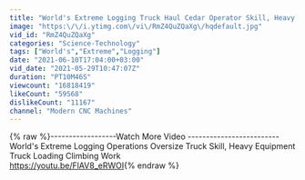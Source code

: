 ```yaml
---
title: "World's Extreme Logging Truck Haul Cedar Operator Skill, Heavy Equipment Truck Loading Climbing Work"
image: "https:\/\/i.ytimg.com\/vi\/RmZ4QuZQaXg\/hqdefault.jpg"
vid_id: "RmZ4QuZQaXg"
categories: "Science-Technology"
tags: ["World's","Extreme","Logging"]
date: "2021-06-10T17:04:00+03:00"
vid_date: "2021-05-29T10:47:07Z"
duration: "PT10M46S"
viewcount: "16818419"
likeCount: "59568"
dislikeCount: "11167"
channel: "Modern CNC Machines"
---
```

{% raw %}------------------Watch More Video -------------------------<br />World's Extreme Logging Operations Oversize Truck Skill, Heavy Equipment Truck Loading Climbing Work<br /><a rel="nofollow" target="blank" href="https://youtu.be/FlAV8_eRWOI">https://youtu.be/FlAV8_eRWOI</a>{% endraw %}

